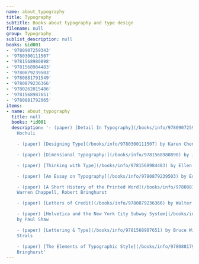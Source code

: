 ```yaml
---
name: about_typography
title: Typography
subtitle: Books about typography and type design
filename: null
group: Typography
sublist_description: null
books: &id001
- '9780907259343'
- '9780300111507'
- '9781568980898'
- '9781568984483'
- '9780879239503'
- '9780881791549'
- '9780879236366'
- '9780262015486'
- '9781568987651'
- '9780881792065'
items:
- name: about_typography
  title: null
  books: *id001
  description: '- (paper) [Detail In Typography](/books/info/9780907259343) by Jost
    Hochuli

    - (paper) [Designing Type](/books/info/9780300111507) by Karen Cheng

    - (paper) [Dimensional Typography:](/books/info/9781568980898) by J. Abbott Miller

    - (paper) [Thinking with Type](/books/info/9781568984483) by Ellen Lupton

    - (paper) [An Essay on Typography](/books/info/9780879239503) by Eric Gill

    - (paper) [A Short History of the Printed Word](/books/info/9780881791549) by
    Warren Chappell, Robert Bringhurst

    - (paper) [Letters of Credit](/books/info/9780879236366) by Walter Tracey

    - (paper) [Helvetica and the New York City Subway System](/books/info/9780262015486)
    by Paul Shaw

    - (paper) [Lettering & Type](/books/info/9781568987651) by Bruce Willen, Nolen
    Strals

    - (paper) [The Elements of Typographic Style](/books/info/9780881792065) by Robert
    Bringhurst'
---
```


